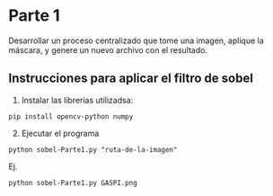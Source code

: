 # Parte 1 
Desarrollar un proceso centralizado que tome una imagen, aplique la máscara, y genere un nuevo archivo con el resultado. 

## Instrucciones para aplicar el filtro de sobel

1. Instalar las librerias utilizadsa:

```
pip install opencv-python numpy
```

2. Ejecutar el programa

```
python sobel-Parte1.py "ruta-de-la-imagen"
```

Ej.

```
python sobel-Parte1.py GASPI.png
```
